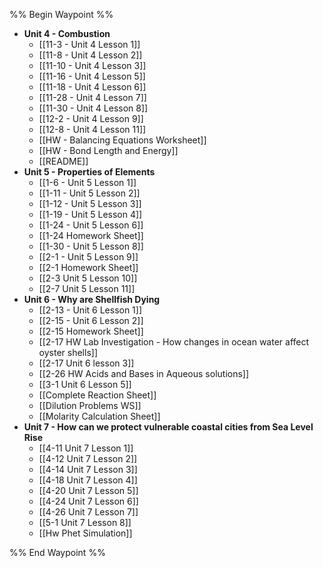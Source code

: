 %% Begin Waypoint %%
- **Unit 4 - Combustion**
	- [[11-3 - Unit 4 Lesson 1]]
	- [[11-8 - Unit 4 Lesson 2]]
	- [[11-10 - Unit 4 Lesson 3]]
	- [[11-16 - Unit 4 Lesson 5]]
	- [[11-18 - Unit 4 Lesson 6]]
	- [[11-28 - Unit 4 Lesson 7]]
	- [[11-30 - Unit 4 Lesson 8]]
	- [[12-2 - Unit 4 Lesson 9]]
	- [[12-8 - Unit 4 Lesson 11]]
	- [[HW - Balancing Equations Worksheet]]
	- [[HW - Bond Length and Energy]]
	- [[README]]
- **Unit 5 - Properties of Elements**
	- [[1-6 - Unit 5 Lesson 1]]
	- [[1-11 - Unit 5 Lesson 2]]
	- [[1-12 - Unit 5 Lesson 3]]
	- [[1-19 - Unit 5 Lesson 4]]
	- [[1-24 - Unit 5 Lesson 6]]
	- [[1-24 Homework Sheet]]
	- [[1-30 - Unit 5 Lesson 8]]
	- [[2-1 - Unit 5 Lesson 9]]
	- [[2-1 Homework Sheet]]
	- [[2-3 Unit 5 Lesson 10]]
	- [[2-7 Unit 5 Lesson 11]]
- **Unit 6 - Why are Shellfish Dying**
	- [[2-13 - Unit 6 Lesson 1]]
	- [[2-15 - Unit 6 Lesson 2]]
	- [[2-15 Homework Sheet]]
	- [[2-17 HW Lab Investigation - How changes in ocean water affect oyster shells]]
	- [[2-17 Unit 6 lesson 3]]
	- [[2-26 HW Acids and Bases in Aqueous solutions]]
	- [[3-1 Unit 6 Lesson 5]]
	- [[Complete Reaction Sheet]]
	- [[Dilution Problems WS]]
	- [[Molarity Calculation Sheet]]
- **Unit 7 - How can we protect vulnerable coastal cities from Sea Level Rise**
	- [[4-11 Unit 7 Lesson 1]]
	- [[4-12 Unit 7 Lesson 2]]
	- [[4-14 Unit 7 Lesson 3]]
	- [[4-18 Unit 7 Lesson 4]]
	- [[4-20 Unit 7 Lesson 5]]
	- [[4-24 Unit 7 Lesson 6]]
	- [[4-26 Unit 7 Lesson 7]]
	- [[5-1 Unit 7 Lesson 8]]
	- [[Hw Phet Simulation]]

%% End Waypoint %%